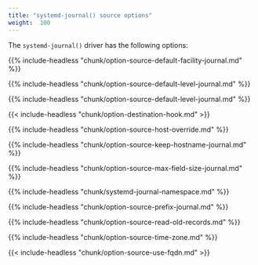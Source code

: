 ```yaml
---
title: "systemd-journal() source options"
weight:  100
---
```

<!-- DISCLAIMER: This file is based on the syslog-ng Open Source Edition documentation https://github.com/balabit/syslog-ng-ose-guides/commit/2f4a52ee61d1ea9ad27cb4f3168b95408fddfdf2 and is used under the terms of The syslog-ng Open Source Edition Documentation License. The file has been modified by Axoflow. -->

The `systemd-journal()` driver has the following options:

{{% include-headless "chunk/option-source-default-facility-journal.md" %}}

{{% include-headless "chunk/option-source-default-level-journal.md" %}}

{{% include-headless "chunk/option-source-default-level-journal.md" %}}

{{< include-headless "chunk/option-destination-hook.md" >}}

{{% include-headless "chunk/option-source-host-override.md" %}}

{{% include-headless "chunk/option-source-keep-hostname-journal.md" %}}

{{% include-headless "chunk/option-source-max-field-size-journal.md" %}}<span id="systemd-namespace"></span>

{{% include-headless "chunk/systemd-journal-namespace.md" %}}

{{% include-headless "chunk/option-source-prefix-journal.md" %}}

{{% include-headless "chunk/option-source-read-old-records.md" %}}

{{% include-headless "chunk/option-source-time-zone.md" %}}

{{< include-headless "chunk/option-source-use-fqdn.md" >}}
